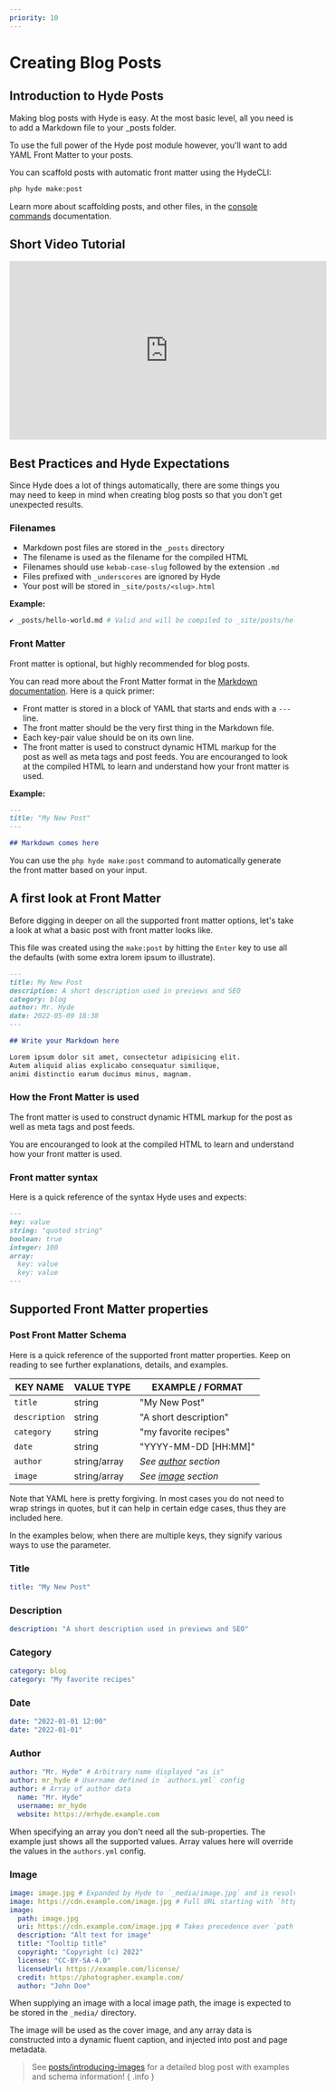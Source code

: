 ```yaml
---
priority: 10
---
```


# Creating Blog Posts

## Introduction to Hyde Posts

Making blog posts with Hyde is easy. At the most basic level,
all you need is to add a Markdown file to your _posts folder.

To use the full power of the Hyde post module however,
you'll want to add YAML Front Matter to your posts.

You can scaffold posts with automatic front matter using the HydeCLI:
```bash
php hyde make:post
```
Learn more about scaffolding posts, and other files, in the [console commands](console-commands.html) documentation.


## Short Video Tutorial

<iframe width="560" height="315" src="https://www.youtube-nocookie.com/embed/gjpE1U527h8" title="YouTube video player" frameborder="0" allow="accelerometer; autoplay; encrypted-media; gyroscope; picture-in-picture" allowfullscreen></iframe>

## Best Practices and Hyde Expectations

Since Hyde does a lot of things automatically, there are some things you may need
to keep in mind when creating blog posts so that you don't get unexpected results.

### Filenames

- Markdown post files are stored in the `_posts` directory
- The filename is used as the filename for the compiled HTML
- Filenames should use `kebab-case-slug` followed by the extension `.md`
- Files prefixed with `_underscores` are ignored by Hyde
- Your post will be stored in `_site/posts/<slug>.html`

**Example:**
```bash
✔ _posts/hello-world.md # Valid and will be compiled to _site/posts/hello-world.html
```

### Front Matter

Front matter is optional, but highly recommended for blog posts.

You can read more about the Front Matter format in the [Markdown documentation](markdown.html#front-matter).
Here is a quick primer:

- Front matter is stored in a block of YAML that starts and ends with a `---` line.
- The front matter should be the very first thing in the Markdown file.
- Each key-pair value should be on its own line.
- The front matter is used to construct dynamic HTML markup for the post as well as meta tags and post feeds.
  You are encouranged to look at the compiled HTML to learn and understand how your front matter is used.


**Example:**
```markdown
---
title: "My New Post"
---

## Markdown comes here
```

You can use the `php hyde make:post` command to automatically generate the front matter based on your input.


## A first look at Front Matter

Before digging in deeper on all the supported front matter options,
let's take a look at what a basic post with front matter looks like.

This file was created using the `make:post` by hitting the `Enter` key to use
all the defaults (with some extra lorem ipsum to illustrate).

```markdown {: filepath="_posts/my-new-post.md"}
---
title: My New Post
description: A short description used in previews and SEO
category: blog
author: Mr. Hyde
date: 2022-05-09 18:38
---

## Write your Markdown here

Lorem ipsum dolor sit amet, consectetur adipisicing elit.
Autem aliquid alias explicabo consequatur similique,
animi distinctio earum ducimus minus, magnam.
```

### How the Front Matter is used

The front matter is used to construct dynamic HTML markup for the post as well as meta tags and post feeds.

You are encouranged to look at the compiled HTML to learn and understand how your front matter is used.

### Front matter syntax

Here is a quick reference of the syntax Hyde uses and expects:

```markdown
---
key: value
string: "quoted string"
boolean: true
integer: 100
array:
  key: value
  key: value
---
```

## Supported Front Matter properties

### Post Front Matter Schema

Here is a quick reference of the supported front matter properties.
Keep on reading to see further explanations, details, and examples. 


| **KEY NAME**   | **VALUE TYPE** | **EXAMPLE / FORMAT**             |
|----------------|----------------|----------------------------------|
| `title`        | string         | "My New Post"                    |
| `description`  | string         | "A short description"            |
| `category`     | string         | "my favorite recipes"            |
| `date`         | string         | "YYYY-MM-DD [HH:MM]"             |
| `author`       | string/array   | _See [author](#author) section_  |
| `image`        | string/array   | _See [image](#image) section_    |


Note that YAML here is pretty forgiving. In most cases you do not need to wrap strings
in quotes, but it can help in certain edge cases, thus they are included here.

In the examples below, when there are multiple keys, they signify various ways to use the parameter.

### Title

```yaml
title: "My New Post"
```


### Description

```yaml
description: "A short description used in previews and SEO"
```


### Category

```yaml
category: blog
category: "My favorite recipes"
```


### Date

```yaml
date: "2022-01-01 12:00" 
date: "2022-01-01" 
```


### Author

```yaml
author: "Mr. Hyde" # Arbitrary name displayed "as is"
author: mr_hyde # Username defined in `authors.yml` config
author: # Array of author data
  name: "Mr. Hyde" 
  username: mr_hyde 
  website: https://mrhyde.example.com 
```

When specifying an array you don't need all the sub-properties.
The example just shows all the supported values. Array values here
will override the values in the `authors.yml` config.

### Image

```yaml
image: image.jpg # Expanded by Hyde to `_media/image.jpg` and is resolved automatically
image: https://cdn.example.com/image.jpg # Full URL starting with `http(s)://`)
image:
  path: image.jpg
  uri: https://cdn.example.com/image.jpg # Takes precedence over `path`
  description: "Alt text for image"
  title: "Tooltip title"
  copyright: "Copyright (c) 2022"
  license: "CC-BY-SA-4.0"
  licenseUrl: https://example.com/license/
  credit: https://photographer.example.com/
  author: "John Doe"
```

When supplying an image with a local image path, the image is expected to be stored in the `_media/` directory.

The image will be used as the cover image, and any array data is constructed into a dynamic fluent caption,
and injected into post and page metadata.

> See [posts/introducing-images](https://hydephp.github.io/posts/introducing-images.html)
> for a detailed blog post with examples and schema information!
{ .info }
